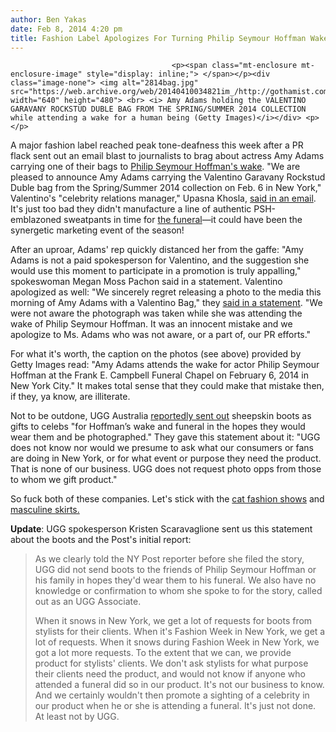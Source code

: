 ```yaml
---
author: Ben Yakas
date: Feb 8, 2014 4:20 pm
title: Fashion Label Apologizes For Turning Philip Seymour Hoffman Wake Into PR Stunt
---
```


	
										<p><span class="mt-enclosure mt-enclosure-image" style="display: inline;"> </span></p><div class="image-none"> <img alt="2814bag.jpg" src="https://web.archive.org/web/20140410034821im_/http://gothamist.com/attachments/byakas/2814bag.jpg" width="640" height="480"> <br> <i> Amy Adams holding the VALENTINO GARAVANY ROCKSTUD DUBLE BAG FROM THE SPRING/SUMMER 2014 COLLECTION while attending a wake for a human being (Getty Images)</i></div> <p></p>

<p>A major fashion label reached peak tone-deafness this week after a PR flack sent out an email blast to journalists to brag about actress Amy Adams carrying one of their bags to <a href="https://web.archive.org/web/20140410034821/http://gothamist.com/2014/02/07/family_friends_gather_at_wake_for_p.php#photo-1">Philip Seymour Hoffman&apos;s wake</a>. &quot;We are pleased to announce Amy Adams carrying the Valentino Garavany Rockstud Duble bag from the Spring/Summer 2014 collection on Feb. 6 in New York,&quot; Valentino&apos;s &quot;celebrity relations manager,&quot; Upasna Khosla, <a href="https://web.archive.org/web/20140410034821/http://pagesix.com/2014/02/07/fashion-labels-promote-what-celebs-wore-to-hoffmans-funeral/">said in an email</a>. It&apos;s just too bad they didn&apos;t manufacture a line of authentic PSH-emblazoned sweatpants in time for <a href="https://web.archive.org/web/20140410034821/http://gothamist.com/2014/02/08/hundreds_say_good-bye_to_philip_sey.php#photo-1">the funeral</a>&#x2014;it could have been the synergetic marketing event of the season!</p>

<p>After an uproar, Adams&apos; rep quickly distanced her from the gaffe: &quot;Amy Adams is not a paid spokesperson for Valentino, and the suggestion she would use this moment to participate in a promotion is truly appalling,&quot; spokeswoman Megan Moss &#xAD;Pachon said in a statement. Valentino apologized as well: &quot;We sincerely regret releasing a photo to the media this morning of Amy Adams with a Valentino Bag,&quot; they <a href="https://web.archive.org/web/20140410034821/http://bigstory.ap.org/article/valentino-apologizes-amy-adams-bag-gate">said in a statement</a>. &quot;We were not aware the photograph was taken while she was attending the wake of Philip Seymour Hoffman. It was an innocent mistake and we apologize to Ms. Adams who was not aware, or a part of, our PR efforts.&quot;</p>

<p>For what it&apos;s worth, the caption on the photos (see above) provided by Getty Images read: &quot;Amy Adams attends the wake for actor Philip Seymour Hoffman at the Frank E. Campbell Funeral Chapel on February 6, 2014 in New York City.&quot; It makes total sense that they could make that mistake then, if they, ya know, are illiterate. </p>

<p>Not to be outdone, UGG Australia <a href="https://web.archive.org/web/20140410034821/http://www.businessinsider.com/fashion-labels-at-philip-seymour-hoffman-funeral-2014-2">reportedly sent out</a> sheepskin boots as gifts to celebs &quot;for Hoffman&#x2019;s wake and funeral in the hopes they would wear them and be photographed.&quot; They gave this statement about it: &quot;UGG does not know nor would we presume to ask what our consumers or fans are doing in New York, or for what event or purpose they need the product. That is none of our business. UGG does not request photo opps from those to whom we gift product.&quot;</p>

<p>So fuck both of these companies. Let&apos;s stick with the <a href="https://web.archive.org/web/20140410034821/http://gothamist.com/tags/catfashionshow">cat fashion shows</a> and <a href="https://web.archive.org/web/20140410034821/http://www.dnainfo.com/new-york/20140208/upper-west-side/masculine-skirts-dresses-featured-uber-hip-mens-fall-line">masculine skirts.</a></p>

<p><strong>Update</strong>: UGG spokesperson Kristen Scaravaglione sent us this statement about the boots and the Post&apos;s initial report:</p>

<blockquote>As we clearly told the NY Post reporter before she filed the story, UGG did not send boots to the friends of Philip Seymour Hoffman or his family in hopes they&apos;d wear them to his funeral.  We also have no knowledge or confirmation to whom she spoke to for the story, called out as an UGG Associate.
 
When it snows in New York, we get a lot of requests for boots from stylists for their clients.  When it&apos;s Fashion Week in New York,  we get a lot of requests.  When it snows during Fashion Week in New York, we got a lot more requests.  To the extent that we can, we provide product for stylists&apos; clients. We don&apos;t ask stylists for what purpose their clients need the product, and would not know if anyone who attended a funeral did so in our product.  It&apos;s not our business to know. And we certainly wouldn&apos;t then promote a sighting of a celebrity in our product when he or she is attending a funeral. It&apos;s just not done. At least not by UGG.</blockquote>					
										
									
				